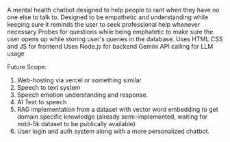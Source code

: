 A mental health chatbot designed to help people to rant when they have no one else to talk to. 
Designed to be empathetic and understanding while keeping sure it reminds the user to seek professional help whenever necessary
Probes for questions while being emphatetic to make sure the user opens up while storing user's queries in the database.
Uses HTML CSS and JS for frontend
Uses Node.js for backend
Gemini API calling for LLM usage

Future Scope:
1. Web-hosting via vercel or something similar
2. Speech to text system
3. Speech emotion understanding and response.
4. AI Text to speech
5. RAG implementation from a dataset with vector word embedding to get domain specific knowledge (already semi-implemented, waiting for mdd-5k dataset to be publically available)
6. User login and auth system along with a more personalized chatbot.
